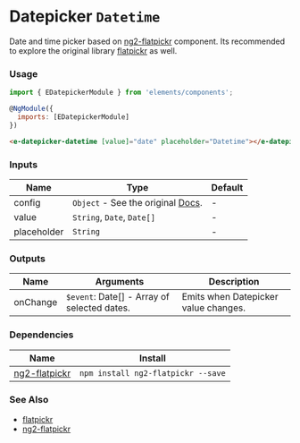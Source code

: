 # Datepicker `Datetime`

Date and time picker based on [ng2-flatpickr](https://github.com/mezoistvan/ng2-flatpickr) component. Its recommended to explore the original library [flatpickr](https://github.com/chmln/flatpickr) as well.

<!-- STORY -->

### Usage
```js
import { EDatepickerModule } from 'elements/components';

@NgModule({
  imports: [EDatepickerModule]
})
```
```html
<e-datepicker-datetime [value]="date" placeholder="Datetime"></e-datepicker-datetime>
```

### Inputs

| Name        | Type                                                                            | Default |
|-------------|---------------------------------------------------------------------------------|---------|
| config      | `Object` - See the original [Docs](https://chmln.github.io/flatpickr/options/). | -       |
| value       | `String`, `Date`, `Date[]`                                                      | -       |
| placeholder | `String`                                                                        | -       |

### Outputs

| Name     | Arguments                                   | Description                          |
|----------|---------------------------------------------|--------------------------------------|
| onChange | `$event`: Date[] - Array of selected dates. | Emits when Datepicker value changes. |

### Dependencies

| Name        | Install    |
|-------------|---------|
| [ng2-flatpickr](https://github.com/mezoistvan/ng2-flatpickr) | `npm install ng2-flatpickr --save` |

### See Also
- [flatpickr](https://github.com/chmln/flatpickr)
- [ng2-flatpickr](https://github.com/mezoistvan/ng2-flatpickr)
